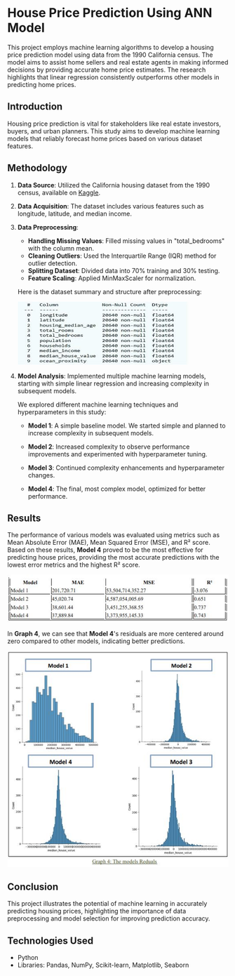 # House Price Prediction Using ANN Model

This project employs machine learning algorithms to develop a housing price prediction model using data from the 1990 California census. The model aims to assist home sellers and real estate agents in making informed decisions by providing accurate home price estimates. The research highlights that linear regression consistently outperforms other models in predicting home prices.

## Introduction
Housing price prediction is vital for stakeholders like real estate investors, buyers, and urban planners. This study aims to develop machine learning models that reliably forecast home prices based on various dataset features.

## Methodology
1. **Data Source**: Utilized the California housing dataset from the 1990 census, available on [Kaggle](https://www.kaggle.com/datasets/camnugent/californiahousing-prices).
2. **Data Acquisition**: The dataset includes various features such as longitude, latitude, and median income.
3. **Data Preprocessing**:
   - **Handling Missing Values**: Filled missing values in "total_bedrooms" with the column mean.
   - **Cleaning Outliers**: Used the Interquartile Range (IQR) method for outlier detection.
   - **Splitting Dataset**: Divided data into 70% training and 30% testing.
   - **Feature Scaling**: Applied MinMaxScaler for normalization.

   Here is the dataset summary and structure after preprocessing:

   ![Dataset Summary](Assets/Images/Dataset%20Summary%20after%20preprocessing.JPG)

4. **Model Analysis**: Implemented multiple machine learning models, starting with simple linear regression and increasing complexity in subsequent models.

   We explored different machine learning techniques and hyperparameters in this study:
   
   - **Model 1**: A simple baseline model. We started simple and planned to increase complexity in subsequent models.
   
   - **Model 2**: Increased complexity to observe performance improvements and experimented with hyperparameter tuning.
   
   - **Model 3**: Continued complexity enhancements and hyperparameter changes.
   
   - **Model 4**: The final, most complex model, optimized for better performance.

## Results
The performance of various models was evaluated using metrics such as Mean Absolute Error (MAE), Mean Squared Error (MSE), and R² score. Based on these results, **Model 4** proved to be the most effective for predicting house prices, providing the most accurate predictions with the lowest error metrics and the highest R² score.

   ![Model Comparisons](Assets/Images/Models.JPG)

In **Graph 4**, we can see that **Model 4**'s residuals are more centered around zero compared to other models, indicating better predictions.

   ![Model Residuals](Assets/Images/The%20Models%20Reduals.JPG)

## Conclusion
This project illustrates the potential of machine learning in accurately predicting housing prices, highlighting the importance of data preprocessing and model selection for improving prediction accuracy.

## Technologies Used
- Python
- Libraries: Pandas, NumPy, Scikit-learn, Matplotlib, Seaborn
